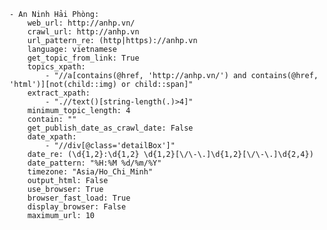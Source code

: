     - An Ninh Hải Phòng:
        web_url: http://anhp.vn/
        crawl_url: http://anhp.vn
        url_pattern_re: (http|https)://anhp.vn
        language: vietnamese 
        get_topic_from_link: True 
        topics_xpath: 
            - "//a[contains(@href, 'http://anhp.vn/') and contains(@href, 'html')][not(child::img) or child::span]"
        extract_xpath: 
            - ".//text()[string-length(.)>4]"
        minimum_topic_length: 4
        contain: ""  
        get_publish_date_as_crawl_date: False
        date_xpath:
            - "//div[@class='detailBox']"
        date_re: (\d{1,2}:\d{1,2} \d{1,2}[\/\-\.]\d{1,2}[\/\-\.]\d{2,4})
        date_pattern: "%H:%M %d/%m/%Y" 
        timezone: "Asia/Ho_Chi_Minh"
        output_html: False
        use_browser: True
        browser_fast_load: True
        display_browser: False
        maximum_url: 10
